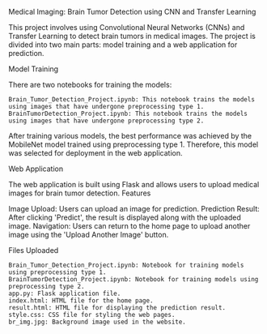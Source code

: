 Medical Imaging: Brain Tumor Detection using CNN and Transfer Learning

This project involves using Convolutional Neural Networks (CNNs) and Transfer Learning to detect brain tumors in medical images. The project is divided into two main parts: model training and a web application for prediction.

Model Training

There are two notebooks for training the models:

    Brain_Tumor_Detection_Project.ipynb: This notebook trains the models using images that have undergone preprocessing type 1.
    BrainTumorDetection_Project.ipynb: This notebook trains the models using images that have undergone preprocessing type 2.

After training various models, the best performance was achieved by the MobileNet model trained using preprocessing type 1. Therefore, this model was selected for deployment in the web application.

Web Application

The web application is built using Flask and allows users to upload medical images for brain tumor detection.
Features

  Image Upload: Users can upload an image for prediction.
  Prediction Result: After clicking 'Predict', the result is displayed along with the uploaded image.
  Navigation: Users can return to the home page to upload another image using the 'Upload Another Image' button.

Files Uploaded

    Brain_Tumor_Detection_Project.ipynb: Notebook for training models using preprocessing type 1.
    BrainTumorDetection_Project.ipynb: Notebook for training models using preprocessing type 2.
    app.py: Flask application file.
    index.html: HTML file for the home page.
    result.html: HTML file for displaying the prediction result.
    style.css: CSS file for styling the web pages.
    br_img.jpg: Background image used in the website.
